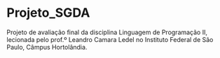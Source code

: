 # Projeto_SGDA
Projeto de avaliação final da disciplina Linguagem de Programação II, lecionada pelo prof.º Leandro Camara Ledel no Instituto Federal de São Paulo, Câmpus Hortolândia.
